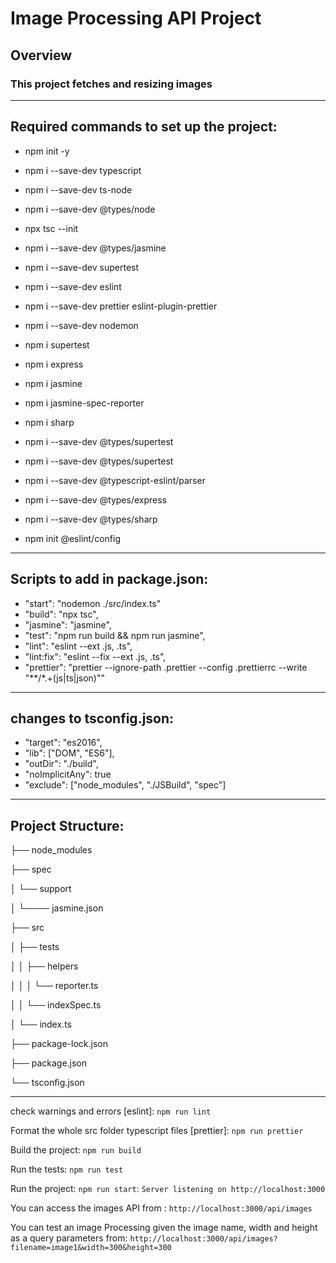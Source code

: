 # Image Processing API Project

## Overview
### This project fetches and resizing images
---
## Required commands to set up the project:
- npm init -y
- npm i --save-dev typescript
- npm i --save-dev ts-node
- npm i --save-dev @types/node
- npx tsc --init
- npm i --save-dev @types/jasmine
- npm i --save-dev supertest
- npm i --save-dev eslint
- npm i --save-dev prettier eslint-plugin-prettier
- npm i --save-dev nodemon 
- npm i supertest
- npm i express
- npm i jasmine
- npm i jasmine-spec-reporter
- npm i sharp

- npm i --save-dev @types/supertest
- npm i --save-dev @types/supertest
- npm i --save-dev @typescript-eslint/parser
- npm i --save-dev @types/express 
- npm i --save-dev @types/sharp
- npm init @eslint/config
---
## Scripts to add in package.json:
- "start": "nodemon ./src/index.ts"
- "build": "npx tsc",
- "jasmine": "jasmine",
- "test": "npm run build && npm run jasmine",
- "lint": "eslint --ext .js, .ts",
- "lint:fix": "eslint --fix --ext .js, .ts",
- "prettier": "prettier --ignore-path .prettier --config .prettierrc --write \"**/*.+(js|ts|json)\""
---
## changes to tsconfig.json:
- "target": "es2016",
- "lib": ["DOM", "ES6"],
- "outDir": "./build",
- "noImplicitAny": true
- "exclude": ["node_modules", "./JSBuild", "spec"]

---
## Project Structure:

├── node_modules

├── spec

│      └── support

│          └──── jasmine.json

├── src

│     ├──  tests

│     │     ├── helpers

│     │     │      └── reporter.ts

│     │     └── indexSpec.ts

│     └── index.ts

├── package-lock.json

├── package.json

└── tsconfig.json

---
check warnings and errors [eslint]: `npm run lint`

Format the whole src folder typescript files [prettier]: `npm run prettier`

Build the project: `npm run build`

Run the tests: `npm run test`

Run the project: `npm run start`: `Server listening on http://localhost:3000`


You can access the images API from : `http://localhost:3000/api/images`

You can test an image Processing given the image name, width and height as a query parameters from: `http://localhost:3000/api/images?filename=image1&width=300&height=300`